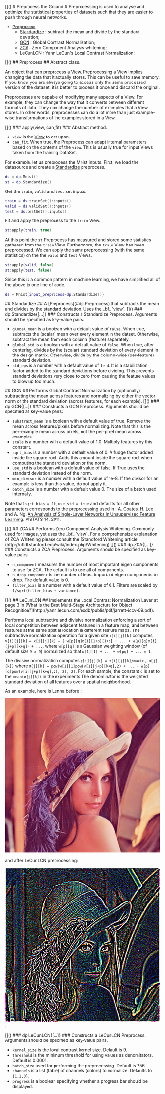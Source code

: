 <a name="Preprocessing"/>
[]()
# Preprocess the Ground #
Preprocessing is used to analyse and optimize the statistical properties of datasets such that they are easier to push through neural networks.

  * [Preprocess](#dp.Preprocess)
    * [Standardize](#dp.Standardize) : subtract the mean and divide by the standard deviation;
    * [GCN](#dp.GCN) : Global Contrast Normalization;
    * [ZCA](#dp.ZCA) : Zero Component Analysis whitening;
    * [LeCunLCN](#dp.LeCunLCN) : Yann LeCun's Local Contrast Normalization;

<a name="dp.Preprocess"/>
[]()
## Preprocess ##
Abstract class.

An object that can preprocess a [View](view.md#dp.View).
Preprocessing a View implies changing the data that
it actually stores. This can be useful to save
memory. If you know you are always going to access only
the same processed version of the dataset, it is better
to process it once and discard the original.

Preprocesses are capable of modifying many aspects of
a View. For example, they can change the way that it
converts between different formats of data. They can
change the number of examples that a View stores.
In other words, preprocesses can do a lot more than
just example-wise transformations of the examples stored
in a View.

<a name="dp.Preprocess.apply"/>
[]()
### apply(view, can_fit) ###
Abstract method.

  * `view` is the [View](view.md#dp.View) to act upon.
  * `can_fit`. When true, the Preprocess can adapt internal parameters based on the contents of the `view`. This is usually true for input Views taken from the training DataSet.

For example, let us preprocess the [Mnist](data.md#dp.Mnist) inputs. First, we load the datasource and create a [Standardize](#dp.Standardize) preprocess.
```lua
ds = dp.Mnist()
st = dp.Standardize()
```
Get the `train`, `valid` and `test` set inputs.
```lua
train = ds:trainSet():inputs()
valid = ds:validSet():inputs()
test = ds:testSet():inputs()
```
Fit and apply the preprocess to the `train` View.
```lua
st:apply(train, true)
```
At this point the `st` Preprocess has measured and stored some statistics gathered from the `train` View. Furthermore, the `train` View has been preprocessed. We can apply the same preprocessing (with the same statistics) on the the `valid` and `test` Views.
```lua
st:apply(valid, false)
st:apply(test, false)
```
Since this is a common pattern in machine learning, we have simplified all of the above to one line of code.
```lua
ds = Mnist{input_preprocess=dp.Standardize()}
```

<a name="dp.Standardize"/>
## Standardize ##
A [Preprocess](#dp.Preprocess) that subtracts the mean and divides by the standard deviation. Uses the _bf_ `view`.

<a name="dp.Standardize.__init"/>
[]()
### dp.Standardize{[...]} ###
Constructs a Standardize Preprocess. Arguments should be specified as key-value pairs.
 
  * `global_mean` is a boolean with a default value of `false`. When true, subtracts the (scalar) mean over every element in the datset. Otherwise, subtract the mean from each column (feature) separately. 
  * `global_std` is a boolean with a default value of `false`. When true, after centering, divides by the (scalar) standard deviation of every element in the design matrix. Otherwise, divide by the column-wise (per-feature) standard deviation.
  * `std_eps` is a number with a default value of `1e-4`. It is a stabilization factor added to the standard deviations before dividing. This prevents standard deviations very close to zero from causing the feature values to blow up too much.

<a name="dp.GCN"/>
## GCN ##
Performs Global Contrast Normalization by (optionally) subtracting the 
mean across features and normalizing by either 
the vector norm or the standard deviation (across features, for 
each example).

<a name="dp.GCN.__init"/>
[]()
### dp.GCN{[...]} ###
Constructs a GCN Preprocess. Arguments should be specified as key-value pairs:
  
  * `substract_mean` is a boolean with a default value of true. Remove the mean across features/pixels before normalizing. Note that this is the per-example mean across pixels, not the per-pixel mean across examples.
  * `scale` is a number with a default value of 1.0. Multiply features by this constant.
  * `sqrt_bias` is a number with a default value of 0. A fudge factor added inside the square root. Adds this amount inside the square root when computing the standard deviation or the norm.
  * `use_std` is a boolean with a default value of false. If True uses the standard deviation instead of the norm.
  * `min_divisor` is a number with a default value of 1e-8. If the divisor for an example is less than this value, do not apply it.
  * `batch_size` is a number with a default value 0. The size of a batch used internally.
       
Note that `sqrt_bias = 10`, `use_std = true` and defaults for all other
parameters corresponds to the preprocessing used in :
A. Coates, H. Lee and A. Ng. [An Analysis of Single-Layer
Networks in Unsupervised Feature Learning](http://www.stanford.edu/~acoates/papers/coatesleeng_aistats_2011.pdf). AISTATS 14, 2011.

<a name="dp.ZCA"/>
[]()
## ZCA ##
Performs Zero Component Analysis Whitening.
Commonly used for images, yet uses the _bf_ `view`. 
For a comprehensize explanation of ZCA Whitening please consult the [Standford Whitening article](http://ufldl.stanford.edu/wiki/index.php/Whitening)

<a name="dp.ZCA.__init"/>
[]()
### dp.ZCA{[...]} ###
Constructs a ZCA Preprocess. Arguments should be specified as key-value pairs.
  
  * `n_component` measures the number of most important eigen components to use for ZCA. The default is to use all of components.
  * `n_drop_component` is the number of least important eigen components to drop. The default value is 0.
  * `filter_bias` is a number with a default value of 0.1. Filters are scaled by `1/sqrt(filter_bias + variance)`.

<a name="dp.LeCunLCN"/>
[]()
## LeCunLCN ##
Implements the Local Contrast Normalization Layer at page 3 in
[What is the Best Multi-Stage Architecture for Object Recognition?](http://yann.lecun.com/exdb/publis/pdf/jarrett-iccv-09.pdf).

Performs local subtractive and divisive normalization
enforcing a sort of local competition between adjacent features
in a feature map, and between features at the same spatial location in different feature maps.
The subtractive normalization operation for a given site `x[i][j][k]` computes
`v[i][j][k] = x[i][j][k] − ( w[p][q]x[1][1+p][1+q] + ... + w[p][q]x[i][j+p][k+q]) + ...`, where `w[p][q]`
is a Gaussian weighting window (of default size `9 x 9`) normalized so that `w[1][1] + ... + w[pq] + ... = 1`.

The divisive normalization computes `y[i][j][k] = v[i][j][k]/max(c, σ[j][k])`
where `σ[j][k] = pow(w[1][1]pow(v[1][j+p][k+q],2) + ... + w[p][q]pow(v[i][j+p][k+q],2), 2), 2)`.
For each sample, the constant `c` is set to the `mean(σ[j][k])` in the experiments
The denominator is the weighted standard deviation of all features 
over a spatial neighborhood. 

As an example, here is Lenna before :

![LeCunLCN preprocessed Lenna](../test/Lenna.png) 

and after LeCunLCN preprocessing:

![LeCunLCN preprocessed Lenna](image/lecunlcn.png).

<a name="dp.LeCunLCN.__init"/>
[]()
### dp.LeCunLCN{[...]} ###
Constructs a LeCunLCN Preprocess. Arguments should be specified as key-value pairs.

  * `kernel_size` is the local contrast kernel size. Default is 9.
  * `threshold` is the minimum threshold for using values as denomitators. Default is 0.0001.
  * `batch_size` used for performing the preprocessing. Default is 256.
  * `channels` is a list (table) of channels (colors) to normalize. Defaults to `{1,2,3}`.
  * `progress` is a boolean specifying whether a progress bar should be displayed.
